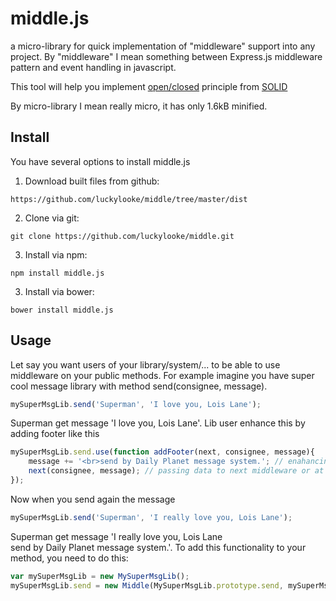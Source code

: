 # middle.js
a micro-library for quick implementation of "middleware" support into any project.
By "middleware" I mean something between Express.js middleware pattern and event handling in javascript.

This tool will help you implement [open/closed](https://en.wikipedia.org/wiki/Open/closed_principle) principle from [SOLID](https://en.wikipedia.org/wiki/SOLID_(object-oriented_design))

By micro-library I mean really micro, it has only 1.6kB minified. 

## Install

You have several options to install middle.js

1. Download built files from github:
```
https://github.com/luckylooke/middle/tree/master/dist
```

2. Clone via git:
```
git clone https://github.com/luckylooke/middle.git
```

3. Install via npm:
```
npm install middle.js
```

3. Install via bower:
```
bower install middle.js
```

## Usage

Let say you want users of your library/system/... to be able to use middleware on your public methods. For example imagine you have super cool message library with method send(consignee, message).

```js
mySuperMsgLib.send('Superman', 'I love you, Lois Lane');
```

Superman get message 'I love you, Lois Lane'. Lib user enhance this by adding footer like this

```js
mySuperMsgLib.send.use(function addFooter(next, consignee, message){
    message += '<br>send by Daily Planet message system.'; // enahancing message
    next(consignee, message); // passing data to next middleware or at last to ending method
});
```

Now when you send again the message

```js
mySuperMsgLib.send('Superman', 'I really love you, Lois Lane');
```

Superman get message 'I really love you, Lois Lane<br>send by Daily Planet message system.'.
To add this functionality to your method, you need to do this:

```js
var mySuperMsgLib = new MySuperMsgLib();
mySuperMsgLib.send = new Middle(MySuperMsgLib.prototype.send, mySuperMsgLib);
```
